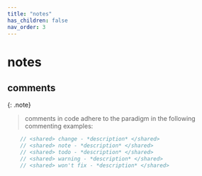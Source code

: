 ```yaml
---
title: "notes"
has_children: false
nav_order: 3
---
```


# notes

## comments

{: .note}
> comments in code adhere to the paradigm in the following commenting examples:

```c++
    // <shared> change - *description* </shared>
    // <shared> note - *description* </shared>
    // <shared> todo - *description* </shared>
    // <shared> warning - *description* </shared>
    // <shared> won't fix - *description* </shared>
```

